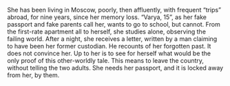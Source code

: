 She has been living in Moscow, poorly, then affluently, with frequent “trips” abroad, for nine years, since her memory loss. “Varya, 15”, as her fake passport and fake parents call her, wants to go to school, but cannot. From the first-rate apartment all to herself, she studies alone, observing the failing world. After a night, she receives a letter, written by a man claiming to have been her former custodian. He recounts of her forgotten past. It does not convince her. Up to her is to see for herself what would be the only proof of this other-worldly tale. This means to leave the country, without telling the two adults. She needs her passport, and it is locked away from her, by them.
